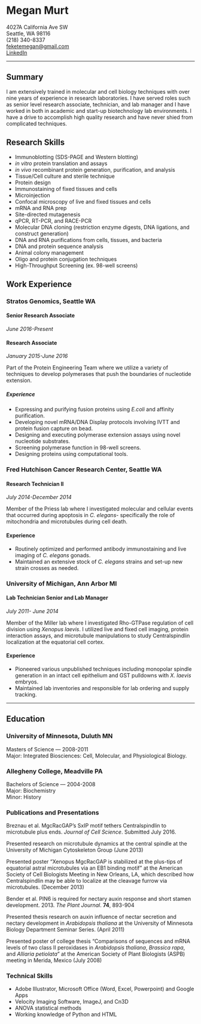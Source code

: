 # Megan Murt

4027A California Ave SW  
Seattle, WA 98116  
(218) 340-8337   
feketemegan@gmail.com  
[LinkedIn](https://www.linkedin.com/in/megan-murt-60457a68/)
* * *

## Summary
I am extensively trained in molecular and cell biology techniques with over nine years of experience in research laboratories. I have served roles such as senior level research associate, technician, and lab manager and I have worked in both in academic and start-up biotechnology lab environments.  I have a drive to accomplish high quality research and have never shied from complicated techniques.

 ## Research Skills
* Immunoblotting  (SDS-PAGE and Western blotting)
* _in vitro_ protein translation and assays                          
* _in vivo_ recombinant protein generation, purification, and analysis
* Tissue/Cell culture and sterile technique
* Protein design
* Immunostaining of fixed tissues and cells
* Microinjection
* Confocal microscopy of live and fixed tissues and cells
* mRNA and RNA prep
* Site-directed mutagenesis
* qPCR, RT-PCR, and RACE-PCR
* Molecular DNA cloning (restriction enzyme digests, DNA ligations, and construct generation)
* DNA and RNA purifications from cells, tissues, and bacteria
* DNA and protein sequence analysis  
* Animal colony management
* Oligo and protein conjugation techniques
* High-Throughput Screening (ex. 98-well screens)

## Work Experience

### Stratos Genomics, Seattle WA   
#### Senior Research Associate
_June 2016-Present_
#### Research Associate
_January 2015-June 2016_

Part of the Protein Engineering Team where we utilize a variety of techniques to develop polymerases that push the boundaries of nucleotide extension.  

##### Experience
* Expressing and purifying fusion proteins using _E.coli_ and affinity purification.
* Developing novel mRNA/DNA Display protocols involving IVTT and protein fusion
capture on bead.
* Designing and executing polymerase extension assays using novel nucleotide substrates.
* Screening polymerase function in 98-well screens.
* Designing proteins using computational tools.

### Fred Hutchison Cancer Research Center, Seattle WA
#### Research Technician II
_July 2014-December 2014_

Member of the Priess lab where I investigated molecular and cellular events that occurred during apoptosis in _C. elegans_- specifically the role of mitochondria and microtubules during cell death.

#### Experience
* Routinely optimized and performed antibody immunostaining and live imaging of _C. elegans_ gonads.           
* Maintained an extensive stock of _C. elegans_ strains and set-up new strain crosses as needed.

### University of Michigan, Ann Arbor MI
#### Lab Technician Senior and Lab Manager
_July 2011- June 2014_

 Member of the Miller lab where I investigated Rho-GTPase regulation of cell division using _Xenopus laevis_. I utilized live and fixed cell imaging, protein interaction assays, and microtubule manipulations to study Centralspindlin localization at the equatorial cell cortex.

 #### Experience   
* Pioneered various unpublished techniques including monopolar spindle generation in an intact cell epithelium and GST pulldowns with _X. laevis_ embryos.
* Maintained lab inventories and responsible for lab ordering and supply tracking.

* * *

## Education

### University of Minnesota, Duluth MN
Masters of Science — 2008-2011  
Major: Integrated Biosciences: Cell, Molecular,  and Physiological Biology.

### Allegheny College, Meadville PA
Bachelors of Science — 2004-2008  
Major: Biochemistry     
Minor: History  


### Publications and Presentations

Breznau et al. MgcRacGAP’s SxIP motif tethers Centralspindlin to microtubule plus ends. _Journal of Cell Science_. Submitted July 2016.   

Presented research on microtubule dynamics at the central spindle at the University of Michigan Cytoskeleton Group (June 2013)

 Presented poster “Xenopus MgcRacGAP is stabilized at the plus-tips of equatorial astral microtubules via an EB1 binding motif” at the American Society of Cell Biologists Meeting in New Orleans, LA, which described how Centralspindlin may be able to localize at the cleavage furrow via microtubules. (December 2013)

 Bender et al. PIN6 is required for nectary auxin response and short stamen development. 2013. _The Plant Journal_. **74**, 893-904

 Presented thesis research on auxin influence of nectar secretion and nectary development in _Arabidopsis thaliana_ at the University of Minnesota Biology Department Seminar Series. (April 2011)

 Presented poster of college thesis “Comparisons of sequences and mRNA levels of two class II peroxidases in _Arabidopsis thaliana_, _Brassica rapa_, and _Alliaria petiolata_” at the American Society of Plant Biologists (ASPB) meeting in Merida, Mexico (July 2008)  

 ### Technical Skills

* Adobe Illustrator, Microsoft Office (Word, Excel, Powerpoint) and Google Apps
* Velocity Imaging Software, ImageJ, and Cn3D
* ANOVA statistical methods   
* Working knowledge of Python and HTML
